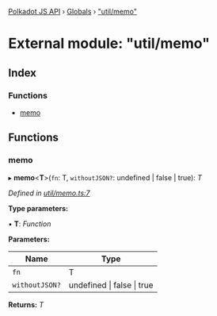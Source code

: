 [Polkadot JS API](../README.md) › [Globals](../globals.md) › ["util/memo"](_util_memo_.md)

# External module: "util/memo"

## Index

### Functions

* [memo](_util_memo_.md#memo)

## Functions

###  memo

▸ **memo**<**T**>(`fn`: T, `withoutJSON?`: undefined | false | true): *T*

*Defined in [util/memo.ts:7](https://github.com/polkadot-js/api/blob/8d3cb72189/packages/api-derive/src/util/memo.ts#L7)*

**Type parameters:**

▪ **T**: *Function*

**Parameters:**

Name | Type |
------ | ------ |
`fn` | T |
`withoutJSON?` | undefined &#124; false &#124; true |

**Returns:** *T*
